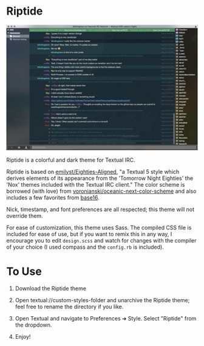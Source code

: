 # Riptide

![Screenshot of Riptide theme](screenshot.png?raw=true)

Riptide is a colorful and dark theme for Textual IRC.

Riptide is based on [emilyst/Eighties-Aligned](https://github.com/emilyst/Eighties-Aligned), "a Textual 5 style which derives elements of its appearance from the 'Tomorrow Night Eighties' the 'Nox' themes included with the Textual IRC client." The color scheme is borrowed (with love) from [voronianski/oceanic-next-color-scheme](https://github.com/voronianski/oceanic-next-color-scheme) and also includes a few favorites from [base16](https://chriskempson.github.io/base16/).

Nick, timestamp, and font preferences are all respected; this theme will not override them.

For ease of customization, this theme uses Sass. The compiled CSS file is included for ease of use, but if you want to remix this in any way, I encourage you to edit `design.scss` and watch for changes with the compiler of your choice (I used compass and the `config.rb` is included).

# To Use

1. Download the Riptide theme

2. Open textual://custom-styles-folder and unarchive the Riptide theme; feel free to rename the directory if you like.

3. Open Textual and navigate to Preferences ➜ Style. Select "Riptide" from the dropdown.

4. Enjoy!
